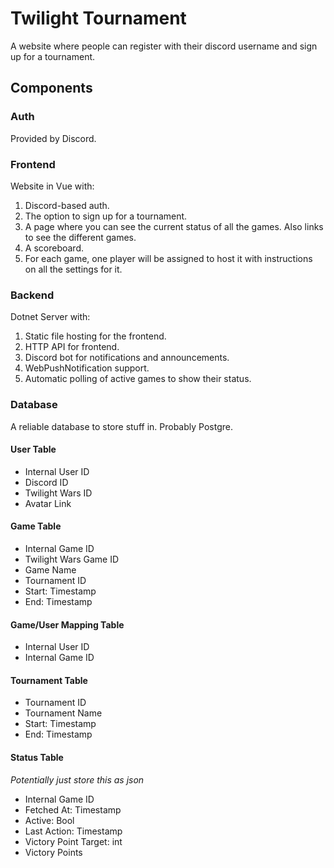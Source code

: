 # Twilight Tournament

A website where people can register with their discord username and sign up for a tournament.

## Components

### Auth
Provided by Discord.  

### Frontend
Website in Vue with:

1. Discord-based auth.
2. The option to sign up for a tournament.
3. A page where you can see the current status of all the games. Also links to see the different games.
4. A scoreboard.
5. For each game, one player will be assigned to host it with instructions on all the settings for it.

### Backend
Dotnet Server with:

1. Static file hosting for the frontend.
2. HTTP API for frontend.
3. Discord bot for notifications and announcements.
4. WebPushNotification support.
5. Automatic polling of active games to show their status.

### Database
A reliable database to store stuff in. Probably Postgre.

#### User Table
* Internal User ID
* Discord ID
* Twilight Wars ID
* Avatar Link

#### Game Table
* Internal Game ID
* Twilight Wars Game ID
* Game Name
* Tournament ID
* Start: Timestamp
* End: Timestamp

#### Game/User Mapping Table
* Internal User ID
* Internal Game ID

#### Tournament Table
* Tournament ID
* Tournament Name
* Start: Timestamp
* End: Timestamp

#### Status Table
*Potentially just store this as json*

* Internal Game ID
* Fetched At: Timestamp
* Active: Bool
* Last Action: Timestamp
* Victory Point Target: int
* Victory Points

